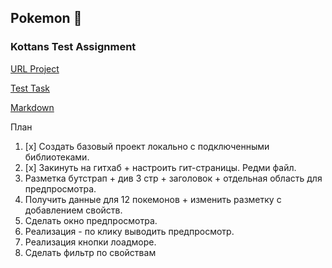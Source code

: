 ## Pokemon :hatched_chick:
### Kottans Test Assignment

[URL Project](http://miletskiy.github.io/pokemon/)

[Test Task](https://docs.google.com/document/d/1t-00zusG7ToIIrauwahXek0uU85ag9P_wZdTByHk7Q0/)

[Markdown](https://guides.github.com/features/mastering-markdown/)

План

1. [x] Создать базовый проект локально с подключенными библиотеками.
1. [x] Закинуть на гитхаб + настроить гит-страницы. Редми файл.
1. Разметка бутстрап + див 3 стр + заголовок + отдельная область для предпросмотра.
1. Получить данные для 12 покемонов + изменить разметку с добавлением свойств.
1. Сделать окно предпросмотра.
1. Реализация - по клику выводить предпросмотр.
1. Реализация кнопки лоадморе.
1. Сделать фильтр по свойствам

